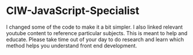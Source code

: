 # CIW-JavaScript-Specialist
I changed some of the code to make it a bit simpler. I also linked relevant youtube content to reference particular subjects.
This is meant to help and educate.
Please take time out of your day to do research and learn which method helps you understand front end development.
